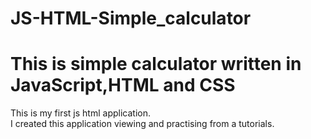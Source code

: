 # JS-HTML-Simple_calculator
# This is simple calculator written in JavaScript,HTML and CSS

This is my first js html application.  
I created this application viewing and practising from a  tutorials.
